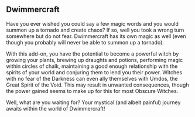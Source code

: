## Dwimmercraft
Have you ever wished you could say a few magic words and you would summon up a tornado and create chaos? If so, well you took a wrong turn somewhere but do not fear. Dwimmercraft has its own magic as well (even though you probably will never be able to summon up a tornado). 

With this add-on, you have the potential to become a powerful witch by growing your plants, brewing up draughts and potions, performing magic within circles of chalk, maintaining a good enough relationship with the spirits of your world and conjuring them to lend you their power. Witches with no fear of the Darkness can even ally themselves with Umdos, the Great Spirit of the Void. This may result in unwanted consequences, though the power gained seems to make up for this for most Obscure Witches.

Well, what are you waiting for? Your mystical (and albeit painful) journey awaits within the world of Dwimmercraft!
